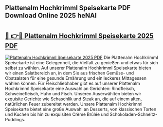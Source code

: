 ## Plattenalm Hochkrimml Speisekarte PDF Download Online 2025 heNAI

# <h2><a href="http://gc9vmbt.nevu.top/?p=Plattenalm+Hochkrimml+Speisekarte">🔗 👉🔴 Plattenalm Hochkrimml Speisekarte 2025 PDF</a></h2>

[![Plattenalm Hochkrimml Speisekarte 2025 PDF](https://i.imgur.com/dBaPXMq.png)](http://gc9vmbt.nevu.top/?p=Plattenalm+Hochkrimml+Speisekarte)
Die Plattenalm Hochkrimml Speisekarte ist eine Gelegenheit, die Vielfalt zu genießen und etwas für sich selbst zu wählen. Auf unserer Plattenalm Hochkrimml Speisekarte bieten wir einen Salatbereich an, in dem Sie aus frischen Gemüse- und Obstsalaten für eine gesunde Ernährung und ein leckeres Mittagessen wählen können. Für Fleischliebhaber gibt es auf unserer Plattenalm Hochkrimml Speisekarte eine Auswahl an Gerichten: Rindfleisch, Schweinefleisch, Huhn und Fisch. Unseren Auserwählten bieten wir exquisite Gerichte wie Schaschlik und Steak an, die auf einem alten, natürlichen Feuer zubereitet werden. Unsere Plattenalm Hochkrimml Speisekarte bietet eine große Auswahl an Desserts, von klassischen Torten und Kuchen bis hin zu exquisiten Crème Brûlée und Schokoladen-Schneitz-Puddings.
